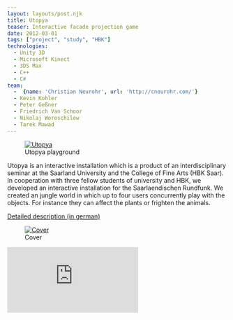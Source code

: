 ```yaml
---
layout: layouts/post.njk
title: Utopya
teaser: Interactive facade projection game
date: 2012-03-01
tags: ["project", "study", "HBK"]
technologies:
  - Unity 3D
  - Microsoft Kinect
  - 3DS Max
  - C++
  - C#
team:
  -  {name: 'Christian Neurohr', url: 'http://cneurohr.com/'}
  - Kevin Kohler
  - Peter Geßner
  - Friedrich Van Schoor
  - Nikolaj Woroschilow
  - Tarek Mawad
---
```


<figure>
      <a href="{{'/assets/projects/utopya/Utopya.png' | url}}" target="_blank">
          <img src="{{'/assets/projects/utopya/Utopya.png' | url}}" alt="Utopya"/>
      </a>
      <figcaption>Utopya playground</figcaption>
</figure>

Utopya is an interactive installation which is a product of an interdisciplinary seminar at the Saarland University and the College of Fine Arts (HBK Saar). In cooperation with three fellow students of university and HBK, we developed an interactive installation for the Saarlaendischen Rundfunk. We created an jungle world in which up to four users concurrently play with the objects. For instance they can affect the plants or frighten the animals.

<a href="{{'/assets/projects/utopya/Dokumentation.pdf' | url}}" target="_blank">Detailed description (in german)</a>

<figure>
      <a href="{{'/assets/projects/utopya/utopya_cover.png' | url}}" target="_blank">
          <img src="{{'/assets/projects/utopya/utopya_cover.png' | url}}" alt="Cover" />
      </a>
      <figcaption>Cover</figcaption>
</figure>


<iframe src="https://www.youtube.com/embed/ama_H-hB7Xs" title="video" frameborder="0" allowfullscreen></iframe